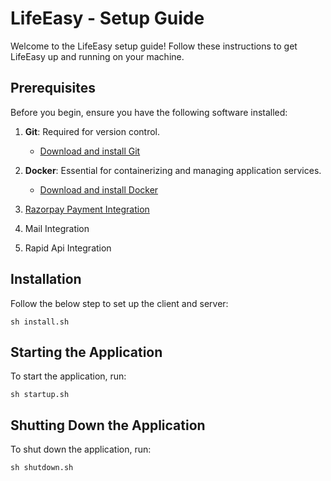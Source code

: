 # LifeEasy - Setup Guide

Welcome to the LifeEasy setup guide! Follow these instructions to get LifeEasy up and running on your machine.

## Prerequisites

Before you begin, ensure you have the following software installed:

1. **Git**: Required for version control.
   - [Download and install Git](https://git-scm.com)

2. **Docker**: Essential for containerizing and managing application services.
   - [Download and install Docker](https://docs.docker.com/get-docker/)
3. [Razorpay Payment Integration](https://razorpay.com/docs/payments/server-integration/nodejs/integration-steps/#1-build-integration)
4. Mail Integration
5. Rapid Api Integration

## Installation

Follow the below step to set up the client and server:

```sh install.sh```

## Starting the Application

To start the application, run:

```sh startup.sh```

## Shutting Down the Application

To shut down the application, run:

```sh shutdown.sh```
